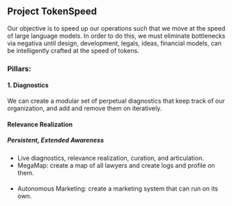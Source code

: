 ## Project TokenSpeed

Our objective is to speed up our operations such that we move at the speed of large language models. In order to do this, we must eliminate bottlenecks via negativa until design, development, legals, ideas, financial models, can be intelligently crafted at the speed of tokens.

### Pillars:

#### 1. Diagnostics

We can create a modular set of perpetual diagnostics that keep track of our organization, and add and remove them on iteratively.

#### Relevance Realization

##### Persistent, Extended Awareness

- Live diagnostics, relevance realization, curation, and articulation.
- MegaMap: create a map of all lawyers and create logs and profile on them.

####

- Autonomous Marketing: create a marketing system that can run on its own.
